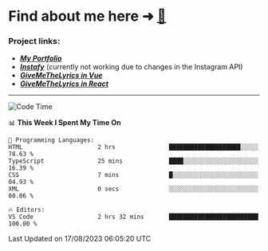 # Find about me here ➜ [🧑](https://pauabella.dev)

### Project links:
- ***[My Portfolio](https://pauabella.dev)***
- ***[Instafy](https://instafy.me)*** (currently not working due to changes in the Instagram API)
- ***[GiveMeTheLyrics in Vue](https://lyrics.pauabella.dev)***
- ***[GiveMeTheLyrics in React](https://pauabella.dev/GiveMeTheLyrics)***

---
<!--START_SECTION:waka-->
![Code Time](http://img.shields.io/badge/Code%20Time-2%2C362%20hrs%201%20min-blue)

📊 **This Week I Spent My Time On** 

```text
💬 Programming Languages: 
HTML                     2 hrs               ████████████████████░░░░░   78.63 % 
TypeScript               25 mins             ████░░░░░░░░░░░░░░░░░░░░░   16.39 % 
CSS                      7 mins              █░░░░░░░░░░░░░░░░░░░░░░░░   04.93 % 
XML                      0 secs              ░░░░░░░░░░░░░░░░░░░░░░░░░   00.06 % 

🔥 Editors: 
VS Code                  2 hrs 32 mins       █████████████████████████   100.00 % 
```


 Last Updated on 17/08/2023 06:05:20 UTC
<!--END_SECTION:waka-->
